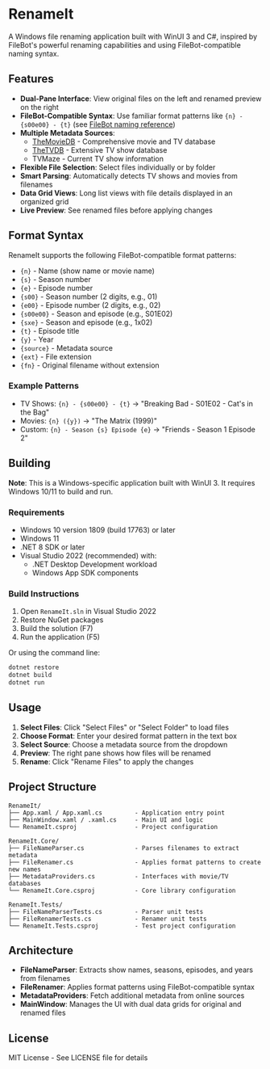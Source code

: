 # RenameIt

A Windows file renaming application built with WinUI 3 and C#, inspired by FileBot's powerful renaming capabilities and using FileBot-compatible naming syntax.

## Features

- **Dual-Pane Interface**: View original files on the left and renamed preview on the right
- **FileBot-Compatible Syntax**: Use familiar format patterns like `{n} - {s00e00} - {t}` (see [FileBot naming reference](https://www.filebot.net/naming.html))
- **Multiple Metadata Sources**: 
  - [TheMovieDB](https://www.themoviedb.org/?language=en-GB) - Comprehensive movie and TV database
  - [TheTVDB](https://www.thetvdb.com/) - Extensive TV show database
  - TVMaze - Current TV show information
- **Flexible File Selection**: Select files individually or by folder
- **Smart Parsing**: Automatically detects TV shows and movies from filenames
- **Data Grid Views**: Long list views with file details displayed in an organized grid
- **Live Preview**: See renamed files before applying changes

## Format Syntax

RenameIt supports the following FileBot-compatible format patterns:

- `{n}` - Name (show name or movie name)
- `{s}` - Season number
- `{e}` - Episode number
- `{s00}` - Season number (2 digits, e.g., 01)
- `{e00}` - Episode number (2 digits, e.g., 02)
- `{s00e00}` - Season and episode (e.g., S01E02)
- `{sxe}` - Season and episode (e.g., 1x02)
- `{t}` - Episode title
- `{y}` - Year
- `{source}` - Metadata source
- `{ext}` - File extension
- `{fn}` - Original filename without extension

### Example Patterns

- TV Shows: `{n} - {s00e00} - {t}` → "Breaking Bad - S01E02 - Cat's in the Bag"
- Movies: `{n} ({y})` → "The Matrix (1999)"
- Custom: `{n} - Season {s} Episode {e}` → "Friends - Season 1 Episode 2"

## Building

**Note**: This is a Windows-specific application built with WinUI 3. It requires Windows 10/11 to build and run.

### Requirements

- Windows 10 version 1809 (build 17763) or later
- Windows 11
- .NET 8 SDK or later
- Visual Studio 2022 (recommended) with:
  - .NET Desktop Development workload
  - Windows App SDK components

### Build Instructions

1. Open `RenameIt.sln` in Visual Studio 2022
2. Restore NuGet packages
3. Build the solution (F7)
4. Run the application (F5)

Or using the command line:

```bash
dotnet restore
dotnet build
dotnet run
```

## Usage

1. **Select Files**: Click "Select Files" or "Select Folder" to load files
2. **Choose Format**: Enter your desired format pattern in the text box
3. **Select Source**: Choose a metadata source from the dropdown
4. **Preview**: The right pane shows how files will be renamed
5. **Rename**: Click "Rename Files" to apply the changes

## Project Structure

```
RenameIt/
├── App.xaml / App.xaml.cs         - Application entry point
├── MainWindow.xaml / .xaml.cs     - Main UI and logic
└── RenameIt.csproj                - Project configuration

RenameIt.Core/
├── FileNameParser.cs              - Parses filenames to extract metadata
├── FileRenamer.cs                 - Applies format patterns to create new names
├── MetadataProviders.cs           - Interfaces with movie/TV databases
└── RenameIt.Core.csproj           - Core library configuration

RenameIt.Tests/
├── FileNameParserTests.cs         - Parser unit tests
├── FileRenamerTests.cs            - Renamer unit tests
└── RenameIt.Tests.csproj          - Test project configuration
```

## Architecture

- **FileNameParser**: Extracts show names, seasons, episodes, and years from filenames
- **FileRenamer**: Applies format patterns using FileBot-compatible syntax
- **MetadataProviders**: Fetch additional metadata from online sources
- **MainWindow**: Manages the UI with dual data grids for original and renamed files

## License

MIT License - See LICENSE file for details
